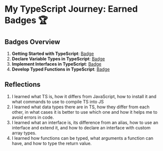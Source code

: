 # My TypeScript Journey: Earned Badges 🏆

## Badges Overview

1. **Getting Started with TypeScript**: [Badge](https://learn.microsoft.com/api/achievements/share/en-us/VolhaYakushava-9993/24FSZQMV?sharingId=E3945895E7F5A848)
2. **Declare Variable Types in TypeScript**: [Badge](https://learn.microsoft.com/api/achievements/share/en-us/VolhaYakushava-9993/9NTZBDKU?sharingId=E3945895E7F5A848)
3. **Implement Interfaces in TypeScript**: [Badge](https://learn.microsoft.com/api/achievements/share/en-us/VolhaYakushava-9993/N7CKUDMF?sharingId=E3945895E7F5A848)
4. **Develop Typed Functions in TypeScript**: [Badge](https://learn.microsoft.com/api/achievements/share/en-us/VolhaYakushava-9993/AQ8SAFD7?sharingId=E3945895E7F5A848)

## Reflections

1. I learned what TS is, how it differs from JavaScript, how to install it and what commands to use to compile TS into JS
2. I learned what data types there are in TS, how they differ from each other, in what cases it is better to use which one and how it helps me to avoid errors in code.
3. I learned what an interface is, its difference from an alias, how to use an interface and extend it, and how to declare an interface with custom array types.
4. I learned how functions can be typed, what arguments a function can have, and how to type the return value.
